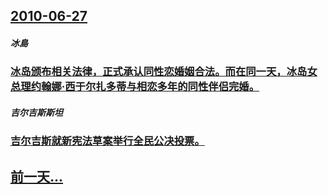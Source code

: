 ## [2010-06-27](/zh/news/2010/06/27/index.md)

##### 冰島
### [ 冰岛颁布相关法律，正式承认同性恋婚姻合法。而在同一天，冰岛女总理约翰娜·西于尔扎多蒂与相恋多年的同性伴侣完婚。](/zh/news/2010/06/27/冰岛颁布相关法律-正式承认同性恋婚姻合法-而在同一天-冰岛女总理约翰娜-西于尔扎多蒂与相恋多年的同性伴侣完婚.md)
##### 吉尔吉斯斯坦
### [ 吉尔吉斯就新宪法草案举行全民公决投票。](/zh/news/2010/06/27/吉尔吉斯就新宪法草案举行全民公决投票.md)
## [前一天...](/zh/news/2010/06/26/index.md)

